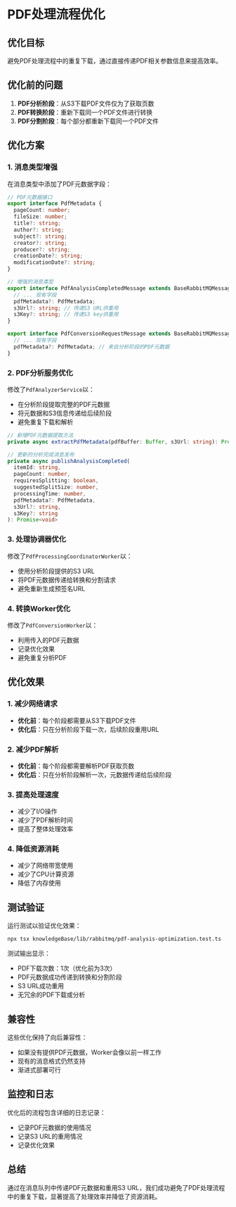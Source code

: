 # PDF处理流程优化

## 优化目标

避免PDF处理流程中的重复下载，通过直接传递PDF相关参数信息来提高效率。

## 优化前的问题

1. **PDF分析阶段**：从S3下载PDF文件仅为了获取页数
2. **PDF转换阶段**：重新下载同一个PDF文件进行转换
3. **PDF分割阶段**：每个部分都重新下载同一个PDF文件

## 优化方案

### 1. 消息类型增强

在消息类型中添加了PDF元数据字段：

```typescript
// PDF元数据接口
export interface PdfMetadata {
  pageCount: number;
  fileSize: number;
  title?: string;
  author?: string;
  subject?: string;
  creator?: string;
  producer?: string;
  creationDate?: string;
  modificationDate?: string;
}

// 增强的消息类型
export interface PdfAnalysisCompletedMessage extends BaseRabbitMQMessage {
  // ... 现有字段
  pdfMetadata?: PdfMetadata;
  s3Url?: string; // 传递S3 URL供重用
  s3Key?: string; // 传递S3 key供重用
}

export interface PdfConversionRequestMessage extends BaseRabbitMQMessage {
  // ... 现有字段
  pdfMetadata?: PdfMetadata; // 来自分析阶段的PDF元数据
}
```

### 2. PDF分析服务优化

修改了`PdfAnalyzerService`以：

- 在分析阶段提取完整的PDF元数据
- 将元数据和S3信息传递给后续阶段
- 避免重复下载和解析

```typescript
// 新增PDF元数据提取方法
private async extractPdfMetadata(pdfBuffer: Buffer, s3Url: string): Promise<PdfMetadata>

// 更新的分析完成消息发布
private async publishAnalysisCompleted(
  itemId: string,
  pageCount: number,
  requiresSplitting: boolean,
  suggestedSplitSize: number,
  processingTime: number,
  pdfMetadata?: PdfMetadata,
  s3Url?: string,
  s3Key?: string
): Promise<void>
```

### 3. 处理协调器优化

修改了`PdfProcessingCoordinatorWorker`以：

- 使用分析阶段提供的S3 URL
- 将PDF元数据传递给转换和分割请求
- 避免重新生成预签名URL

### 4. 转换Worker优化

修改了`PdfConversionWorker`以：

- 利用传入的PDF元数据
- 记录优化效果
- 避免重复分析PDF

## 优化效果

### 1. 减少网络请求
- **优化前**：每个阶段都需要从S3下载PDF文件
- **优化后**：只在分析阶段下载一次，后续阶段重用URL

### 2. 减少PDF解析
- **优化前**：每个阶段都需要解析PDF获取页数
- **优化后**：只在分析阶段解析一次，元数据传递给后续阶段

### 3. 提高处理速度
- 减少了I/O操作
- 减少了PDF解析时间
- 提高了整体处理效率

### 4. 降低资源消耗
- 减少了网络带宽使用
- 减少了CPU计算资源
- 降低了内存使用

## 测试验证

运行测试以验证优化效果：

```bash
npx tsx knowledgeBase/lib/rabbitmq/pdf-analysis-optimization.test.ts
```

测试输出显示：
- PDF下载次数：1次（优化前为3次）
- PDF元数据成功传递到转换和分割阶段
- S3 URL成功重用
- 无冗余的PDF下载或分析

## 兼容性

这些优化保持了向后兼容性：
- 如果没有提供PDF元数据，Worker会像以前一样工作
- 现有的消息格式仍然支持
- 渐进式部署可行

## 监控和日志

优化后的流程包含详细的日志记录：
- 记录PDF元数据的使用情况
- 记录S3 URL的重用情况
- 记录优化效果

## 总结

通过在消息队列中传递PDF元数据和重用S3 URL，我们成功避免了PDF处理流程中的重复下载，显著提高了处理效率并降低了资源消耗。